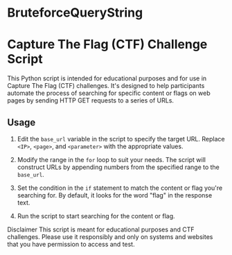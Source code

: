 # BruteforceQueryString

# Capture The Flag (CTF) Challenge Script

This Python script is intended for educational purposes and for use in Capture The Flag (CTF) challenges. 
It's designed to help participants automate the process of searching for specific content or flags on web pages by sending HTTP GET requests to a series of URLs.

## Usage

1. Edit the `base_url` variable in the script to specify the target URL. Replace `<IP>`, `<page>`, and `<parameter>` with the appropriate values.

2. Modify the range in the `for` loop to suit your needs. The script will construct URLs by appending numbers from the specified range to the `base_url`.

3. Set the condition in the `if` statement to match the content or flag you're searching for. By default, it looks for the word "flag" in the response text.

4. Run the script to start searching for the content or flag.

Disclaimer
This script is meant for educational purposes and CTF challenges. Please use it responsibly and only on systems and websites that you have permission to access and test.
